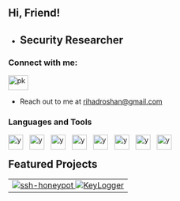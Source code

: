 <h2 align="left">Hi, Friend!</h2>

- ## Security Researcher

<h3 align="left">Connect with me:</h3>
<p align="left">
<a href="https://linkedin.com/in/rihadroshan" target="blank"><img align="center" src="https://raw.githubusercontent.com/rahuldkjain/github-profile-readme-generator/master/src/images/icons/Social/linked-in-alt.svg" alt="pk" height="30" width="40" /></a>
</p>

- Reach out to me at [rihadroshan@gmail.com](mailto:rihadroshan@gmail.com)

### Languages and Tools

<img align="left" alt="y" width="30px" style="padding-right:10px;" src="https://cdn.jsdelivr.net/gh/devicons/devicon/icons/c/c-original.svg"/>
<img align="left" alt="y" width="30px" style="padding-right:10px;" src="https://cdn.jsdelivr.net/gh/devicons/devicon/icons/python/python-original.svg"/>
<img align="left" alt="y" width="30px" style="padding-right:10px;" src="https://www.svgrepo.com/show/331760/sql-database-generic.svg"/>
<img align="left" alt="y" width="30px" style="padding-right:10px;" src="https://cdn.jsdelivr.net/gh/devicons/devicon/icons/javascript/javascript-original.svg"/>
<img align="left" alt="y" width="30px" style="padding-right:10px;" src="https://cdn.jsdelivr.net/gh/devicons/devicon/icons/docker/docker-original-wordmark.svg"/>
<img align="left" alt="y" width="30px" style="padding-right:10px;" src="https://www.vectorlogo.zone/logos/git-scm/git-scm-icon.svg"/>
<img align="left" alt="y" width="30px" style="padding-right:10px;" src="https://cdn.jsdelivr.net/gh/devicons/devicon/icons/linux/linux-original.svg"/>
<img align="left" alt="y" width="30px" style="padding-right:10px;" src="https://www.kali.org/images/kali-dragon-icon.svg"/>
</br>

## Featured Projects
<div align="center">
<table>
  <tr>
    <td align="center">
      <a href="https://github.com/rihadroshan/ssh-honeypot">
        <img src="https://github-readme-stats.vercel.app/api/pin/?username=rihadroshan&theme=dracula&hide_border=true&show_icons=true&repo=ssh-honeypot" alt="ssh-honeypot" />
      </a> 
      <a href="https://github.com/rihadroshan/keylogger">
        <img src="https://github-readme-stats.vercel.app/api/pin/?username=rihadroshan&theme=dracula&hide_border=true&show_icons=true&repo=KeyLogger" alt="KeyLogger" />
      </a>
    </td>
  </tr>

